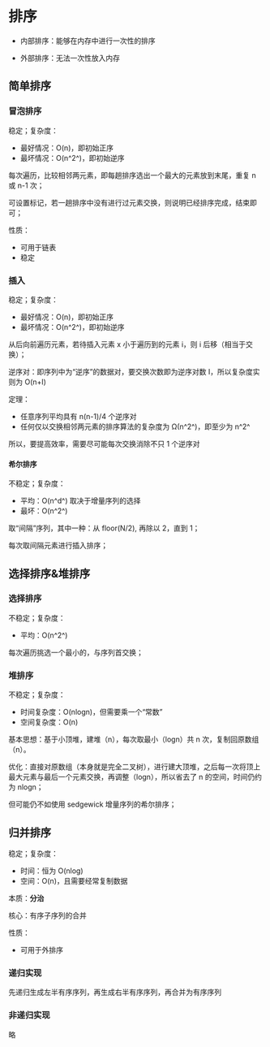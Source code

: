 # 排序

* 内部排序：能够在内存中进行一次性的排序

* 外部排序：无法一次性放入内存

## 简单排序

### 冒泡排序

稳定；复杂度：
* 最好情况：O(n)，即初始正序
* 最坏情况：O(n^2^)，即初始逆序

每次遍历，比较相邻两元素，即每趟排序选出一个最大的元素放到末尾，重复 n 或 n-1 次；

可设置标记，若一趟排序中没有进行过元素交换，则说明已经排序完成，结束即可；


性质：
* 可用于链表
* 稳定

### 插入

稳定；复杂度：
* 最好情况：O(n)，即初始正序
* 最坏情况：O(n^2^)，即初始逆序

从后向前遍历元素，若待插入元素 x 小于遍历到的元素 i，则 i 后移（相当于交换）；

逆序对：即序列中为“逆序”的数据对，要交换次数即为逆序对数 I，所以复杂度实则为 O(n+I)

定理：
* 任意序列平均具有 n(n-1)/4 个逆序对
* 任何仅以交换相邻两元素的排序算法的复杂度为 Ω(n^2^)，即至少为 n^2^

所以，要提高效率，需要尽可能每次交换消除不只 1 个逆序对

#### 希尔排序

不稳定；复杂度：
* 平均：O(n^d^) 取决于增量序列的选择
* 最坏：O(n^2^)

取“间隔”序列，其中一种：从 floor(N/2), 再除以 2，直到 1；

每次取间隔元素进行插入排序；

## 选择排序&堆排序

### 选择排序

不稳定；复杂度：
* 平均：O(n^2^)

每次遍历挑选一个最小的，与序列首交换；

### 堆排序

不稳定；复杂度：
* 时间复杂度：O(nlogn)，但需要乘一个“常数”
* 空间复杂度：O(n)

基本思想：基于小顶堆，建堆（n），每次取最小（logn）共 n 次，复制回原数组（n）。

优化：直接对原数组（本身就是完全二叉树），进行建大顶堆，之后每一次将顶上最大元素与最后一个元素交换，再调整（logn），所以省去了 n 的空间，时间仍约为 nlogn；

但可能仍不如使用 sedgewick 增量序列的希尔排序；

## 归并排序

稳定；复杂度：
* 时间：恒为 O(nlog)
* 空间：O(n)，且需要经常复制数据

本质：**分治**

核心：有序子序列的合并

性质：
* 可用于外排序

### 递归实现

先递归生成左半有序序列，再生成右半有序序列，再合并为有序序列

### 非递归实现

略